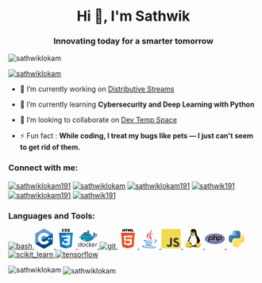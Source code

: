 <h1 align="center">Hi 👋, I'm Sathwik</h1>
<h3 align="center">Innovating today for a smarter tomorrow</h3>

<p align="left"> <img src="https://komarev.com/ghpvc/?username=sathwiklokam&label=Profile%20views&color=0e75b6&style=flat" alt="sathwiklokam" /> </p>

<p align="left"> <a href="https://github.com/ryo-ma/github-profile-trophy"><img src="https://github-profile-trophy.vercel.app/?username=sathwiklokam" alt="sathwiklokam" /></a> </p>

- 🔭 I’m currently working on [Distributive Streams](https://github.com/SathwikLokam/Distributive-Streams.git)

- 🌱 I’m currently learning **Cybersecurity and Deep Learning with Python**

- 👯 I’m looking to collaborate on [Dev Temp Space](https://github.com/SathwikLokam/TempEnvForDev)

- ⚡ Fun fact : **While coding, I treat my bugs like pets — I just can't seem to get rid of them.**

<h3 align="left">Connect with me:</h3>
<p align="left">
<a href="https://www.leetcode.com/sathwiklokam191" target="blank"><img align="center" src="https://raw.githubusercontent.com/rahuldkjain/github-profile-readme-generator/master/src/images/icons/Social/leet-code.svg" alt="sathwiklokam191" height="30" width="40" /></a>
<a href="https://www.codechef.com/users/sathwiklokam" target="blank"><img align="center" src="https://cdn.jsdelivr.net/npm/simple-icons@3.1.0/icons/codechef.svg" alt="sathwiklokam" height="30" width="40" /></a>
<a href="https://www.hackerrank.com/sathwiklokam191" target="blank"><img align="center" src="https://raw.githubusercontent.com/rahuldkjain/github-profile-readme-generator/master/src/images/icons/Social/hackerrank.svg" alt="sathwiklokam191" height="30" width="40" /></a>
<a href="https://kaggle.com/sathwik191" target="blank"><img align="center" src="https://raw.githubusercontent.com/rahuldkjain/github-profile-readme-generator/master/src/images/icons/Social/kaggle.svg" alt="sathwik191" height="30" width="40" /></a>
<a href="https://auth.geeksforgeeks.org/user/sathwiklokam191" target="blank"><img align="center" src="https://raw.githubusercontent.com/rahuldkjain/github-profile-readme-generator/master/src/images/icons/Social/geeks-for-geeks.svg" alt="sathwiklokam191" height="30" width="40" /></a>
<a href="https://codeforces.com/profile/sathwik191" target="blank"><img align="center" src="https://raw.githubusercontent.com/rahuldkjain/github-profile-readme-generator/master/src/images/icons/Social/codeforces.svg" alt="sathwik191" height="30" width="40" /></a>

</p>

<h3 align="left">Languages and Tools:</h3>
<p align="left"> <a href="https://www.gnu.org/software/bash/" target="_blank" rel="noreferrer"> <img src="https://www.vectorlogo.zone/logos/gnu_bash/gnu_bash-icon.svg" alt="bash" width="40" height="40"/> </a> <a href="https://www.w3schools.com/cpp/" target="_blank" rel="noreferrer"> <img src="https://raw.githubusercontent.com/devicons/devicon/master/icons/cplusplus/cplusplus-original.svg" alt="cplusplus" width="40" height="40"/> </a> <a href="https://www.w3schools.com/css/" target="_blank" rel="noreferrer"> <img src="https://raw.githubusercontent.com/devicons/devicon/master/icons/css3/css3-original-wordmark.svg" alt="css3" width="40" height="40"/> </a> <a href="https://www.docker.com/" target="_blank" rel="noreferrer"> <img src="https://raw.githubusercontent.com/devicons/devicon/master/icons/docker/docker-original-wordmark.svg" alt="docker" width="40" height="40"/> </a> <a href="https://git-scm.com/" target="_blank" rel="noreferrer"> <img src="https://www.vectorlogo.zone/logos/git-scm/git-scm-icon.svg" alt="git" width="40" height="40"/> </a> <a href="https://www.w3.org/html/" target="_blank" rel="noreferrer"> <img src="https://raw.githubusercontent.com/devicons/devicon/master/icons/html5/html5-original-wordmark.svg" alt="html5" width="40" height="40"/> </a> <a href="https://www.java.com" target="_blank" rel="noreferrer"> <img src="https://raw.githubusercontent.com/devicons/devicon/master/icons/java/java-original.svg" alt="java" width="40" height="40"/> </a> <a href="https://developer.mozilla.org/en-US/docs/Web/JavaScript" target="_blank" rel="noreferrer"> <img src="https://raw.githubusercontent.com/devicons/devicon/master/icons/javascript/javascript-original.svg" alt="javascript" width="40" height="40"/> </a> <a href="https://www.linux.org/" target="_blank" rel="noreferrer"> <img src="https://raw.githubusercontent.com/devicons/devicon/master/icons/linux/linux-original.svg" alt="linux" width="40" height="40"/> </a> <a href="https://www.php.net" target="_blank" rel="noreferrer"> <img src="https://raw.githubusercontent.com/devicons/devicon/master/icons/php/php-original.svg" alt="php" width="40" height="40"/> </a> <a href="https://www.python.org" target="_blank" rel="noreferrer"> <img src="https://raw.githubusercontent.com/devicons/devicon/master/icons/python/python-original.svg" alt="python" width="40" height="40"/> </a> <a href="https://scikit-learn.org/" target="_blank" rel="noreferrer"> <img src="https://upload.wikimedia.org/wikipedia/commons/0/05/Scikit_learn_logo_small.svg" alt="scikit_learn" width="40" height="40"/> </a> <a href="https://www.tensorflow.org" target="_blank" rel="noreferrer"> <img src="https://www.vectorlogo.zone/logos/tensorflow/tensorflow-icon.svg" alt="tensorflow" width="40" height="40"/> </a> </p>

<p><img align="left" src="https://github-readme-stats.vercel.app/api/top-langs?username=sathwiklokam&show_icons=true&locale=en&layout=compact" alt="sathwiklokam" /></p>

<p>&nbsp;<img align="center" src="https://github-readme-stats.vercel.app/api?username=sathwiklokam&show_icons=true&locale=en" alt="sathwiklokam" /></p>

